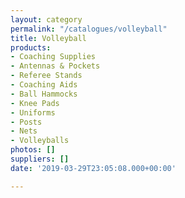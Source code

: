 ```yaml
---
layout: category
permalink: "/catalogues/volleyball"
title: Volleyball
products:
- Coaching Supplies
- Antennas & Pockets
- Referee Stands
- Coaching Aids
- Ball Hammocks
- Knee Pads
- Uniforms
- Posts
- Nets
- Volleyballs
photos: []
suppliers: []
date: '2019-03-29T23:05:08.000+00:00'

---
```

